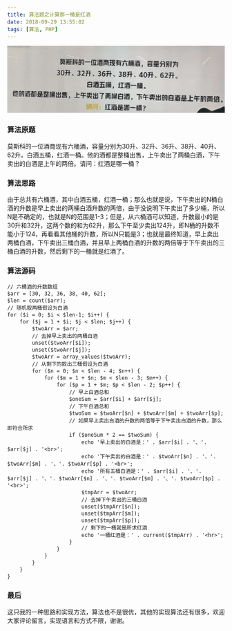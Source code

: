 ```yaml
---
title: 算法题之计算那一桶是红酒
date: 2018-09-29 13:55:02
tags: [算法, PHP]
---
```


![算法图片](https://raw.githubusercontent.com/gxcuizy/markdown/master/images/red_wine.png)

### 算法原题

莫斯科的一位酒商现有六桶酒，容量分别为30升、32升、36升、38升、40升、62升。白酒五桶，红酒一桶。他的酒都是整桶出售，上午卖出了两桶白酒，下午卖出的白酒是上午的两倍。请问：红酒是哪一桶？

### 算法思路

由于总共有六桶酒，其中白酒五桶，红酒一桶；那么也就是说，下午卖出的N桶白酒的升数是早上卖出的两桶白酒升数的两倍，由于没说明下午卖出了多少桶，所以N是不确定的，也就是N的范围是1-3；但是，从六桶酒可以知道，升数最小的是30升和32升，这两个数的和为62升，那么下午至少卖出124升，即N桶的升数不能小于124，再看看其他桶的升数，所以N只能是3；也就是最终知道，早上卖出两桶白酒，下午卖出三桶白酒，并且早上两桶白酒的升数的两倍等于下午卖出的三桶白酒的升数，然后剩下的一桶就是红酒了。

<!--more-->

### 算法源码

```
// 六桶酒的升数数组
$arr = [30, 32, 36, 38, 40, 62];
$len = count($arr);
// 随机取两桶假设为白酒
for ($i = 0; $i < $len-1; $i++) {
    for ($j = 1 + $i; $j < $len; $j++) {
        $twoArr = $arr;
        // 去掉早上卖出的两桶白酒
        unset($twoArr[$i]);
        unset($twoArr[$j]);
        $twoArr = array_values($twoArr);
        // 从剩下的取出三桶假设为白酒
        for ($n = 0; $n < $len - 4; $n++) {
            for ($m = 1 + $n; $m < $len - 3; $m++) {
                for ($p = 1 + $m; $p < $len - 2; $p++) {
                    // 早上白酒总和
                    $oneSum = $arr[$i] + $arr[$j];
                    // 下午白酒总和
                    $twoSum = $twoArr[$n] + $twoArr[$m] + $twoArr[$p];
                    // 如果早上卖出白酒的升数的两倍等于下午卖出白酒的升数，那么即符合所求
                    if ($oneSum * 2 == $twoSum) {
                        echo '早上卖出的白酒是：' . $arr[$i] . '、'. $arr[$j] . '<br>';
                        echo '下午卖出的白酒是：' . $twoArr[$n] . '、'. $twoArr[$m] . '、'. $twoArr[$p] . '<br>';
                        echo '所有五桶白酒是：' . $arr[$i] . '、'. $arr[$j] . '、'. $twoArr[$n] . '、'. $twoArr[$m] . '、'. $twoArr[$p] . '<br>';
                        $tmpArr = $twoArr;
                        // 去掉下午卖出的三桶白酒
                        unset($tmpArr[$n]);
                        unset($tmpArr[$m]);
                        unset($tmpArr[$p]);
                        // 剩下的一桶就是所求红酒
                        echo '一桶红酒是：' . current($tmpArr) . '<hr>';
                    }
                }
            }
        }
    }
}
```

### 最后

这只我的一种思路和实现方法，算法也不是很优，其他的实现算法还有很多，欢迎大家评论留言，实现语言和方式不限，谢谢。
